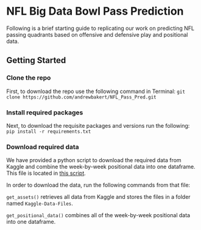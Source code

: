 # NFL Big Data Bowl Pass Prediction

Following is a brief starting guide to replicating our work on predicting NFL passing quadrants based on offensive and defensive play and positional data. 

## Getting Started

### Clone the repo
First, to download the repo use the following command in Terminal: `git clone https://github.com/andrewbakert/NFL_Pass_Pred.git`

### Install required packages
Next, to download the requisite packages and versions run the following: `pip install -r requirements.txt`

### Download required data
We have provided a python script to download the required data from Kaggle and combine the week-by-week positional data into one dataframe. This file is located in [this script](get_data.py).

In order to download the data, run the following commands from that file:

`get_assets()` retrieves all data from Kaggle and stores the files in a folder named `Kaggle-Data-Files`.

`get_positional_data()` combines all of the week-by-week positional data into one dataframe.

